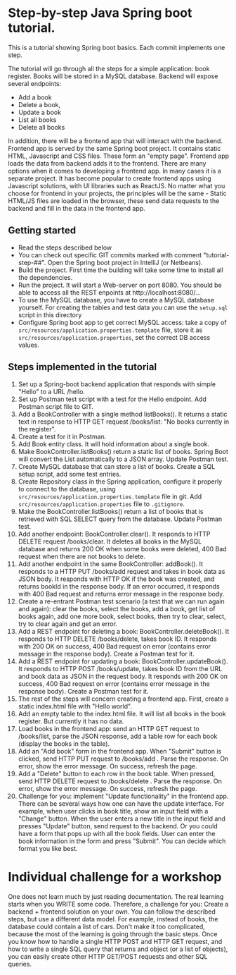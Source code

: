 # Step-by-step Java Spring boot tutorial. 

This is a tutorial showing Spring boot basics. Each commit implements one step.

The tutorial will go through all the steps for a simple application: book register. 
Books will be stored in a MySQL database. 
Backend will expose several endpoints: 
* Add a book
* Delete a book, 
* Update a book
* List all books
* Delete all books

In addition, there will be a frontend app that will interact with the backend. 
Frontend app is served by the same Spring boot project. 
It contains static HTML, Javascript and CSS files. These form an "empty page". 
Frontend app loads the data from backend adds it to the frontend. 
There are many options when it comes to developing a frontend app. 
In many cases it is a separate project. It has become popular to create frontend apps 
using Javascript solutions, with UI libraries such as ReactJS. 
No matter what you choose for frontend in your projects, the principles will be 
the same - Static HTML/JS files are loaded in the browser, these send data 
requests to the backend and fill in the data in the frontend app.

## Getting started
* Read the steps described below
* You can check out specific GIT commits marked with comment "tutorial-step-##". Open the Spring boot project in IntelliJ (or Netbeans).
* Build the project. First time the building will take some time to install all the dependencies.
* Run the project. It will start a Web-server on port 8080. You should be able to access all the REST enpoints at http://localhost:8080/...
* To use the MySQL database, you have to create a MySQL database yourself. For creating the tables and test data you can use the `setup.sql` script in this directory
* Configure Spring boot app to get correct MySQL access: take a copy of `src/resources/application.properties.template` file, store it as `src/resources/application.properties`, set the correct DB access values.

## Steps implemented in the tutorial
1. Set up a Spring-boot backend application that responds with simple "Hello" to a URL /hello.
2. Set up Postman test script with a test for the Hello endpoint. Add Postman script file to GIT.
3. Add a BookController with a single method listBooks(). It returns a static text in response to HTTP GET request /books/list: "No books currently in the register".
4. Create a test for it in Postman.
5. Add Book entity class. It will hold information about a single book.
6. Make BookController.listBooks() return a static list of books. Spring Boot will convert the List<Book> automatically to a JSON array. Update Postman test.
7. Create MySQL database that can store a list of books. Create a SQL setup script, add some test entries.
8. Create Repository class in the Spring application, configure it properly to connect to the database, using `src/resources/application.properties.template` file in git. Add `src/resources/application.properties` file to `.gitignore`.
9. Make the BookController.listBooks() return a list of books that is retrieved with SQL SELECT query from the database. Update Postman test.
10. Add another endpoint: BookController.clear(). It responds to HTTP DELETE request /books/clear. It deletes all books in the MySQL database and returns 200 OK when some books were deleted, 400 Bad request when there are not books to delete.
11. Add another endpoint in the same BookController: addBook(). It responds to a HTTP PUT /books/add request and takes in book data as JSON body. It responds with HTTP OK if the book was created, and returns bookId in the response body. If an error occurred, it responds with 400 Bad request and returns error message in the response body.
12. Create a re-entrant Postman test scenario (a test that we can run again and again): clear the books, select the books, add a book, get list of books again, add one more book, select books, then try to clear, select, try to clear again and get an error. 
13. Add a REST endpoint for deleting a book: BookController.deleteBook(). It responds to HTTP DELETE /books/delete, takes book ID. It responds with 200 OK on success, 400 Bad request on error (contains error message in the response body). Create a Postman test for it.
14. Add a REST endpoint for updating a book: BookController.updateBook(). It responds to HTTP POST /books/update, takes book ID from the URL and book data as JSON in the request body. It responds with 200 OK on success, 400 Bad request on error (contains error message in the response body). Create a Postman test for it.
15. The rest of the steps will concern creating a frontend app. First, create a static index.html file with "Hello world".
16. Add an empty table to the index.html file. It will list all books in the book register. But currently it has no data.
17. Load books in the frontend app: send an HTTP GET request to /books/list, parse the JSON response, add a table row for each book (display the books in the table).
18. Add an "Add book" form in the frontend app. When "Submit" button is clicked, send HTTP PUT request to /books/add . Parse the response. On error, show the error message. On success, refresh the page.
19. Add a "Delete" button to each row in the book table. When pressed, send HTTP DELETE request to /books/delete . Parse the response. On error, show the error message. On success, refresh the page.
20. Challenge for you: implement "Update functionality" in the frontend app. There can be several ways how one can have the update interface. For example, when user clicks in book title, show an input field with a "Change" button. When the user enters a new title in the input field and presses "Update" button, send request to the backend. Or you could have a form that pops up with all the book fields. User can enter the book information in the form and press "Submit". You can decide which format you like best.

# Individual challenge for a workshop
One does not learn much by just reading documentation. The real learning starts when you WRITE some code. Therefore, a challenge for you: Create a backend + frontend solution on your own. You can follow the described steps, but use a different data model. For example, instead of books, the database could contain a list of cars. Don't make it too complicated, because the most of the learning is going through the basic steps. Once you know how to handle a single HTTP POST and HTTP GET request, and how to write a single SQL query that returns and object (or a list of objects), you can easily create other HTTP GET/POST requests and other SQL queries.